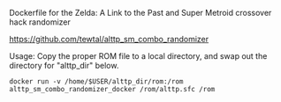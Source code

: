 Dockerfile for the Zelda: A Link to the Past and Super Metroid crossover hack randomizer

https://github.com/tewtal/alttp_sm_combo_randomizer

Usage:
Copy the proper ROM file to a local directory, and swap out the directory for "alttp_dir" below.

    docker run -v /home/$USER/alttp_dir/rom:/rom alttp_sm_combo_randomizer_docker /rom/alttp.sfc /rom

